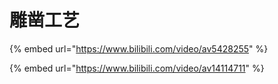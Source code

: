 # 雕凿工艺

{% embed url="https://www.bilibili.com/video/av5428255" %}

{% embed url="https://www.bilibili.com/video/av14114711" %}



